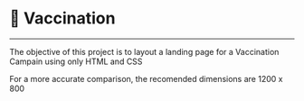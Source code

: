 # 💉 Vaccination
---
The objective of this project is to layout a landing page for a Vaccination Campain using only HTML and CSS

For a more accurate comparison, the recomended dimensions are 1200 x 800
